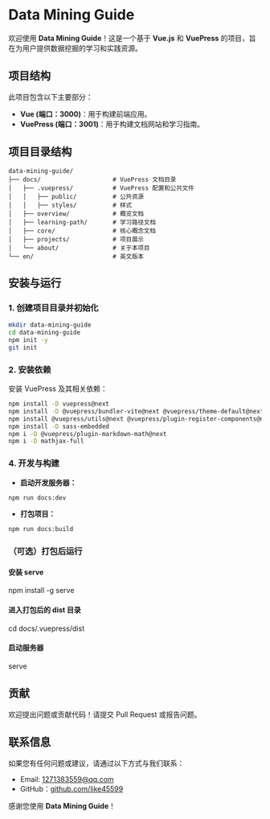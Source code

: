 
# Data Mining Guide

欢迎使用 **Data Mining Guide**！这是一个基于 **Vue.js** 和 **VuePress** 的项目，旨在为用户提供数据挖掘的学习和实践资源。

## 项目结构

此项目包含以下主要部分：

- **Vue (端口：3000)**：用于构建前端应用。
- **VuePress (端口：3001)**：用于构建文档网站和学习指南。

## 项目目录结构

```
data-mining-guide/
├── docs/                    # VuePress 文档目录
│   ├── .vuepress/           # VuePress 配置和公共文件
│   │   ├── public/          # 公共资源
│   │   ├── styles/          # 样式
│   ├── overview/            # 概览文档
│   ├── learning-path/       # 学习路径文档
│   ├── core/                # 核心概念文档
│   ├── projects/            # 项目展示
│   └── about/               # 关于本项目
└── en/                      # 英文版本
```

## 安装与运行

### 1. 创建项目目录并初始化

```bash
mkdir data-mining-guide
cd data-mining-guide
npm init -y
git init
```

### 2. 安装依赖

安装 VuePress 及其相关依赖：

```bash
npm install -D vuepress@next
npm install -D @vuepress/bundler-vite@next @vuepress/theme-default@next
npm install @vuepress/utils@next @vuepress/plugin-register-components@next 
npm install -D sass-embedded
npm i -D @vuepress/plugin-markdown-math@next
npm i -D mathjax-full
```


### 4. 开发与构建

- **启动开发服务器：**
```bash
npm run docs:dev
```

- **打包项目：**
```bash
npm run docs:build
```

### （可选）打包后运行

#### 安装 serve
npm install -g serve

#### 进入打包后的 dist 目录
cd docs/.vuepress/dist

#### 启动服务器
serve


## 贡献

欢迎提出问题或贡献代码！请提交 Pull Request 或报告问题。



## 联系信息

如果您有任何问题或建议，请通过以下方式与我们联系：

- Email: 1271383559@qq.com
- GitHub：[github.com/like45599](https://github.com/like45599) 

感谢您使用 **Data Mining Guide**！
